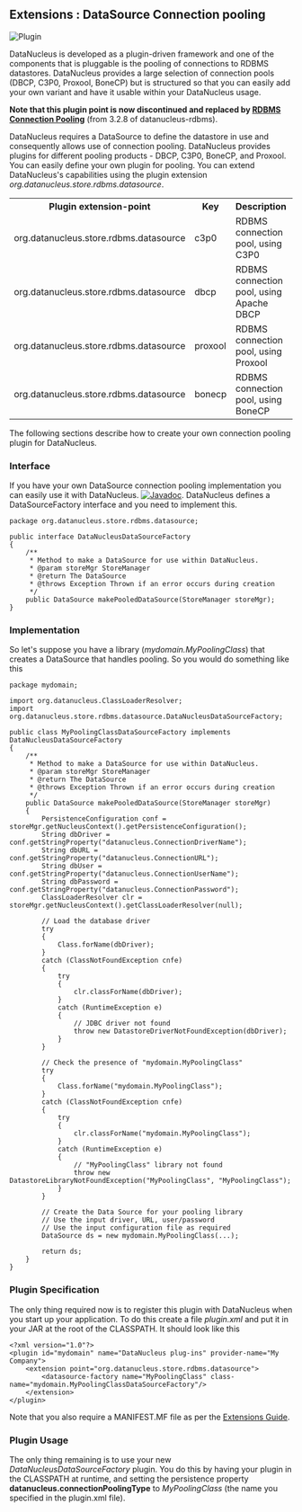 <head><title>Extensions : Connection Pooling</title></head>


## Extensions : DataSource Connection pooling
![Plugin](../../images/nucleus_plugin.gif)

DataNucleus is developed as a plugin-driven framework and one of the components that is 
pluggable is  the pooling of connections to RDBMS datastores. DataNucleus provides a large selection
of connection pools (DBCP, C3P0, Proxool, BoneCP) but is structured so that you can easily add your 
own variant and have it usable within your DataNucleus usage.

__Note that this plugin point is now discontinued and replaced by [RDBMS Connection Pooling](rdbms_connection_pool.html)__ (from 3.2.8 of datanucleus-rdbms).

DataNucleus requires a DataSource to define the datastore in use and consequently allows use of 
connection pooling. DataNucleus provides plugins for different pooling products - DBCP, C3P0, BoneCP, and
Proxool. You can easily define your own plugin for pooling. You can extend DataNucleus's capabilities 
using the plugin extension _org.datanucleus.store.rdbms.datasource_.


<table>
    <tr>
        <th>Plugin extension-point</th>
        <th>Key</th>
        <th>Description</th>
        <th width="80">Location</th>
    </tr>
    <tr>
        <td>org.datanucleus.store.rdbms.datasource</td>
        <td>c3p0</td>
        <td>RDBMS connection pool, using C3P0</td>
        <td>datanucleus-rdbms</td>
    </tr>
    <tr>
        <td>org.datanucleus.store.rdbms.datasource</td>
        <td>dbcp</td>
        <td>RDBMS connection pool, using Apache DBCP</td>
        <td>datanucleus-rdbms</td>
    </tr>
    <tr>
        <td>org.datanucleus.store.rdbms.datasource</td>
        <td>proxool</td>
        <td>RDBMS connection pool, using Proxool</td>
        <td>datanucleus-rdbms</td>
    </tr>
    <tr>
        <td>org.datanucleus.store.rdbms.datasource</td>
        <td>bonecp</td>
        <td>RDBMS connection pool, using BoneCP</td>
        <td>datanucleus-rdbms</td>
    </tr>
</table>

The following sections describe how to create your own connection pooling plugin for DataNucleus.

### Interface

If you have your own DataSource connection pooling implementation you can easily use it with DataNucleus.
[![Javadoc](../../images/javadoc.gif)](http://www.datanucleus.org/javadocs/store.rdbms/3.1/org/datanucleus/store/rdbms/datasource/DataNucleusDataSourceFactory.html).
DataNucleus defines a DataSourceFactory interface and you need to implement this.


	package org.datanucleus.store.rdbms.datasource;
	
	public interface DataNucleusDataSourceFactory
	{
	    /**
    	 * Method to make a DataSource for use within DataNucleus.
    	 * @param storeMgr StoreManager
    	 * @return The DataSource
    	 * @throws Exception Thrown if an error occurs during creation
    	 */
    	public DataSource makePooledDataSource(StoreManager storeMgr);
	}


### Implementation

So let's suppose you have a library (_mydomain.MyPoolingClass_) that creates a DataSource that handles pooling. So you would do something like this

	package mydomain;

	import org.datanucleus.ClassLoaderResolver;
	import org.datanucleus.store.rdbms.datasource.DataNucleusDataSourceFactory;

	public class MyPoolingClassDataSourceFactory implements DataNucleusDataSourceFactory
	{
    	/**
    	 * Method to make a DataSource for use within DataNucleus.
    	 * @param storeMgr StoreManager
    	 * @return The DataSource
    	 * @throws Exception Thrown if an error occurs during creation
    	 */
    	public DataSource makePooledDataSource(StoreManager storeMgr)
    	{
        	PersistenceConfiguration conf = storeMgr.getNucleusContext().getPersistenceConfiguration();
        	String dbDriver = conf.getStringProperty("datanucleus.ConnectionDriverName");
        	String dbURL = conf.getStringProperty("datanucleus.ConnectionURL");
        	String dbUser = conf.getStringProperty("datanucleus.ConnectionUserName");
        	String dbPassword = conf.getStringProperty("datanucleus.ConnectionPassword");
        	ClassLoaderResolver clr = storeMgr.getNucleusContext().getClassLoaderResolver(null);
	
        	// Load the database driver
        	try
        	{
            	Class.forName(dbDriver);
        	}
        	catch (ClassNotFoundException cnfe)
        	{
            	try
            	{
                	clr.classForName(dbDriver);
            	}
            	catch (RuntimeException e)
            	{
                	// JDBC driver not found
                	throw new DatastoreDriverNotFoundException(dbDriver);
            	}
        	}

        	// Check the presence of "mydomain.MyPoolingClass"
        	try
        	{
            	Class.forName("mydomain.MyPoolingClass");
        	}
        	catch (ClassNotFoundException cnfe)
        	{
            	try
            	{
                	clr.classForName("mydomain.MyPoolingClass");
            	}
            	catch (RuntimeException e)
            	{
                	// "MyPoolingClass" library not found
            	    throw new DatastoreLibraryNotFoundException("MyPoolingClass", "MyPoolingClass");
            	}
        	}
	
        	// Create the Data Source for your pooling library
        	// Use the input driver, URL, user/password
        	// Use the input configuration file as required
        	DataSource ds = new mydomain.MyPoolingClass(...);
	
        	return ds;
    	}
	}

### Plugin Specification

The only thing required now is to register this plugin with DataNucleus when you start up your application.
To do this create a file _plugin.xml_ and put it in your JAR at the root of the CLASSPATH. 
It should look like this

	<?xml version="1.0"?>
	<plugin id="mydomain" name="DataNucleus plug-ins" provider-name="My Company">
    	<extension point="org.datanucleus.store.rdbms.datasource">
        	<datasource-factory name="MyPoolingClass" class-name="mydomain.MyPoolingClassDataSourceFactory"/>
    	</extension>
	</plugin>

Note that you also require a MANIFEST.MF file as per the [Extensions Guide](index.html).

### Plugin Usage

The only thing remaining is to use your new _DataNucleusDataSourceFactory_ plugin. You do 
this by having your plugin in the CLASSPATH at runtime, and setting the persistence property 
__datanucleus.connectionPoolingType__ to _MyPoolingClass_ (the name you specified in the plugin.xml file).
